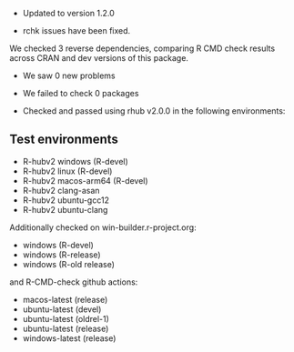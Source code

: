 * Updated to version 1.2.0

* rchk issues have been fixed.

We checked 3 reverse dependencies, comparing R CMD check results across CRAN and dev versions of this package.

 * We saw 0 new problems
 * We failed to check 0 packages

* Checked and passed using rhub v2.0.0 in the following environments:

## Test environments
- R-hubv2 windows (R-devel)
- R-hubv2 linux (R-devel)
- R-hubv2 macos-arm64 (R-devel)
- R-hubv2 clang-asan
- R-hubv2 ubuntu-gcc12
- R-hubv2 ubuntu-clang

Additionally checked on win-builder.r-project.org:

- windows (R-devel)
- windows (R-release)
- windows (R-old release)

and R-CMD-check github actions:

- macos-latest (release)
- ubuntu-latest (devel)
- ubuntu-latest (oldrel-1)
- ubuntu-latest (release)
- windows-latest (release)


